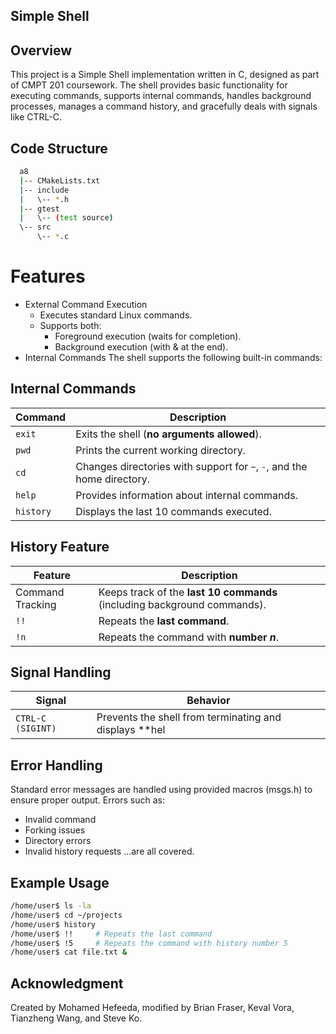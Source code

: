 ## Simple Shell

## Overview

This project is a Simple Shell implementation written in C, designed as part of CMPT 201 coursework. The shell provides basic functionality for executing commands, supports internal commands, handles background processes, manages a command history, and gracefully deals with signals like CTRL-C.

## Code Structure

```bash
  a8
  |-- CMakeLists.txt
  |-- include
  |   \-- *.h
  |-- gtest
  |   \-- (test source)
  \-- src
      \-- *.c
```

# Features

- External Command Execution
  - Executes standard Linux commands.
  - Supports both:
    - Foreground execution (waits for completion).
    - Background execution (with & at the end).
- Internal Commands
  The shell supports the following built-in commands:

## Internal Commands

| Command   | Description                                                            |
| --------- | ---------------------------------------------------------------------- |
| `exit`    | Exits the shell (**no arguments allowed**).                            |
| `pwd`     | Prints the current working directory.                                  |
| `cd`      | Changes directories with support for `~`, `-`, and the home directory. |
| `help`    | Provides information about internal commands.                          |
| `history` | Displays the last 10 commands executed.                                |

## History Feature

| Feature          | Description                                                              |
| ---------------- | ------------------------------------------------------------------------ |
| Command Tracking | Keeps track of the **last 10 commands** (including background commands). |
| `!!`             | Repeats the **last command**.                                            |
| `!n`             | Repeats the command with **number _n_**.                                 |

## Signal Handling

| Signal            | Behavior                                                 |
| ----------------- | -------------------------------------------------------- |
| `CTRL-C (SIGINT)` | Prevents the shell from terminating and displays \*\*hel |

## Error Handling

Standard error messages are handled using provided macros (msgs.h) to ensure proper output. Errors such as:

- Invalid command
- Forking issues
- Directory errors
- Invalid history requests ...are all covered.

## Example Usage

```bash
/home/user$ ls -la
/home/user$ cd ~/projects
/home/user$ history
/home/user$ !!     # Repeats the last command
/home/user$ !5     # Repeats the command with history number 5
/home/user$ cat file.txt &
```

## Acknowledgment

Created by Mohamed Hefeeda, modified by Brian Fraser, Keval Vora, Tianzheng Wang, and Steve Ko.
